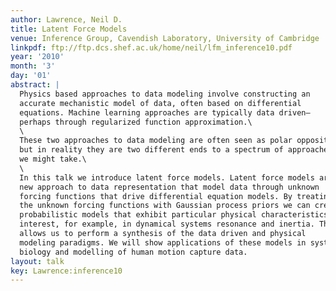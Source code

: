 ```yaml
---
author: Lawrence, Neil D.
title: Latent Force Models
venue: Inference Group, Cavendish Laboratory, University of Cambridge
linkpdf: ftp://ftp.dcs.shef.ac.uk/home/neil/lfm_inference10.pdf
year: '2010'
month: '3'
day: '01'
abstract: |
  Physics based approaches to data modeling involve constructing an
  accurate mechanistic model of data, often based on differential
  equations. Machine learning approaches are typically data driven—
  perhaps through regularized function approximation.\
  \
  These two approaches to data modeling are often seen as polar opposites,
  but in reality they are two different ends to a spectrum of approaches
  we might take.\
  \
  In this talk we introduce latent force models. Latent force models are a
  new approach to data representation that model data through unknown
  forcing functions that drive differential equation models. By treating
  the unknown forcing functions with Gaussian process priors we can create
  probabilistic models that exhibit particular physical characteristics of
  interest, for example, in dynamical systems resonance and inertia. This
  allows us to perform a synthesis of the data driven and physical
  modeling paradigms. We will show applications of these models in systems
  biology and modelling of human motion capture data.
layout: talk
key: Lawrence:inference10
---
```


